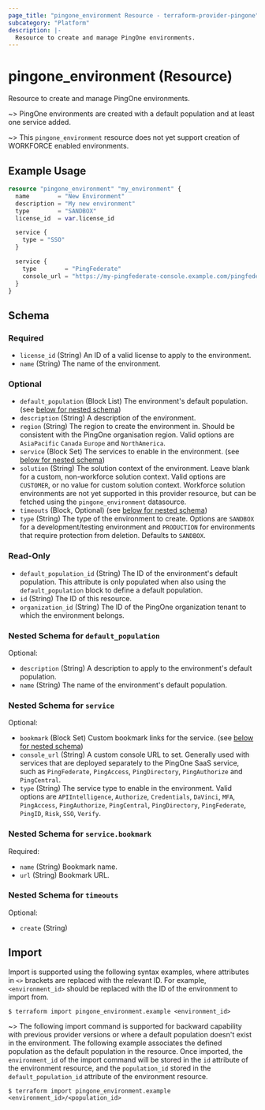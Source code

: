 ```yaml
---
page_title: "pingone_environment Resource - terraform-provider-pingone"
subcategory: "Platform"
description: |-
  Resource to create and manage PingOne environments.
---
```


# pingone_environment (Resource)

Resource to create and manage PingOne environments.

~> PingOne environments are created with a default population and at least one service added.

~> This `pingone_environment` resource does not yet support creation of WORKFORCE enabled environments.

## Example Usage

```terraform
resource "pingone_environment" "my_environment" {
  name        = "New Environment"
  description = "My new environment"
  type        = "SANDBOX"
  license_id  = var.license_id

  service {
    type = "SSO"
  }

  service {
    type        = "PingFederate"
    console_url = "https://my-pingfederate-console.example.com/pingfederate"
  }
}
```

<!-- schema generated by tfplugindocs -->
## Schema

### Required

- `license_id` (String) An ID of a valid license to apply to the environment.
- `name` (String) The name of the environment.

### Optional

- `default_population` (Block List) The environment's default population. (see [below for nested schema](#nestedblock--default_population))
- `description` (String) A description of the environment.
- `region` (String) The region to create the environment in.  Should be consistent with the PingOne organisation region.  Valid options are `AsiaPacific` `Canada` `Europe` and `NorthAmerica`.
- `service` (Block Set) The services to enable in the environment. (see [below for nested schema](#nestedblock--service))
- `solution` (String) The solution context of the environment.  Leave blank for a custom, non-workforce solution context.  Valid options are `CUSTOMER`, or no value for custom solution context.  Workforce solution environments are not yet supported in this provider resource, but can be fetched using the `pingone_environment` datasource.
- `timeouts` (Block, Optional) (see [below for nested schema](#nestedblock--timeouts))
- `type` (String) The type of the environment to create.  Options are `SANDBOX` for a development/testing environment and `PRODUCTION` for environments that require protection from deletion. Defaults to `SANDBOX`.

### Read-Only

- `default_population_id` (String) The ID of the environment's default population.  This attribute is only populated when also using the `default_population` block to define a default population.
- `id` (String) The ID of this resource.
- `organization_id` (String) The ID of the PingOne organization tenant to which the environment belongs.

<a id="nestedblock--default_population"></a>
### Nested Schema for `default_population`

Optional:

- `description` (String) A description to apply to the environment's default population.
- `name` (String) The name of the environment's default population.


<a id="nestedblock--service"></a>
### Nested Schema for `service`

Optional:

- `bookmark` (Block Set) Custom bookmark links for the service. (see [below for nested schema](#nestedblock--service--bookmark))
- `console_url` (String) A custom console URL to set.  Generally used with services that are deployed separately to the PingOne SaaS service, such as `PingFederate`, `PingAccess`, `PingDirectory`, `PingAuthorize` and `PingCentral`.
- `type` (String) The service type to enable in the environment.  Valid options are `APIIntelligence`, `Authorize`, `Credentials`, `DaVinci`, `MFA`, `PingAccess`, `PingAuthorize`, `PingCentral`, `PingDirectory`, `PingFederate`, `PingID`, `Risk`, `SSO`, `Verify`.

<a id="nestedblock--service--bookmark"></a>
### Nested Schema for `service.bookmark`

Required:

- `name` (String) Bookmark name.
- `url` (String) Bookmark URL.



<a id="nestedblock--timeouts"></a>
### Nested Schema for `timeouts`

Optional:

- `create` (String)

## Import

Import is supported using the following syntax examples, where attributes in `<>` brackets are replaced with the relevant ID.  For example, `<environment_id>` should be replaced with the ID of the environment to import from.

```shell
$ terraform import pingone_environment.example <environment_id>
```

~> The following import command is supported for backward capability with previous provider versions or where a default population doesn't exist in the environment.  The following example associates the defined population as the default population in the resource.  Once imported, the `environment_id` of the import command will be stored in the `id` attribute of the environment resource, and the `population_id` stored in the `default_population_id` attribute of the environment resource.

```shell
$ terraform import pingone_environment.example <environment_id>/<population_id>
```
